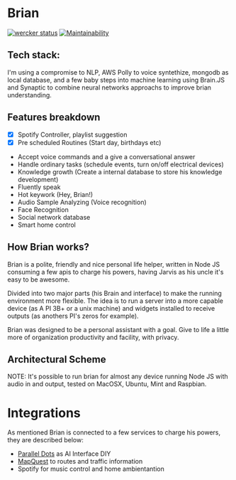 # Brian
[![wercker status](https://app.wercker.com/status/f1efa13b6eefcdb923fa4762d53e5dae/s/master "wercker status")](https://app.wercker.com/project/byKey/f1efa13b6eefcdb923fa4762d53e5dae) [![Maintainability](https://api.codeclimate.com/v1/badges/2fa360d0b0c14db8ba9e/maintainability)](https://codeclimate.com/github/clucasalcantara/brian/maintainability)

## Tech stack:
I'm using a compromise to NLP, AWS Polly to voice syntethize, mongodb as local database, and a few baby steps into machine learning using Brain.JS and Synaptic to combine neural networks approachs to improve brian understanding.

## Features breakdown

- [x] Spotify Controller, playlist suggestion
- [x] Pre scheduled Routines (Start day, birthdays etc)
- Accept voice commands and a give a conversational answer
- Handle ordinary tasks (schedule events, turn on/off electrical devices)
- Knowledge growth (Create a internal database to store his knowledge development)
- Fluently speak
- Hot keywork (Hey, Brian!)
- Audio Sample Analyzing (Voice recognition)
- Face Recognition
- Social network database
- Smart home control

## How Brian works?

Brian is a polite, friendly and nice personal life helper, written in Node JS consuming a few apis to charge his powers, having Jarvis as his uncle it's easy to be awesome.

Divided into two major parts (his Brain and interface) to make the running environment more flexible. The idea is to run a server into a more capable device (as A PI 3B+ or a unix machine) and widgets installed to receive outputs (as anothers PI's zeros for example).

Brian was designed to be a personal assistant with a goal. Give to life a little more of organization
productivity and facility, with privacy.

## Architectural Scheme

NOTE: It's possible to run brian for almost any device running Node JS with audio in and output, tested on MacOSX, Ubuntu, Mint and Raspbian.

# Integrations
As mentioned Brian is connected to a few services to charge his powers, they are described below:
  - [Parallel Dots](https://www.paralleldots.com/) as AI Interface DIY
  - [MapQuest](https://www.mapquest.com/) to routes and traffic information
  - Spotify for music control and home ambientantion
 
